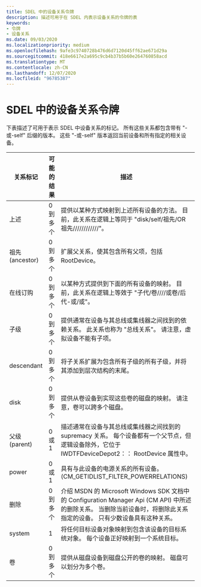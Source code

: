 ```yaml
---
title: SDEL 中的设备关系令牌
description: 描述可用于在 SDEL 内表示设备关系的令牌的表
keywords:
- 令牌
- 设备关系
ms.date: 09/03/2020
ms.localizationpriority: medium
ms.openlocfilehash: 9afe3c9740728b476d6d7120d45ff62ae671d29a
ms.sourcegitcommit: 418e6617e2a695c9cb4b37b5b60e264760858acd
ms.translationtype: MT
ms.contentlocale: zh-CN
ms.lasthandoff: 12/07/2020
ms.locfileid: "96785387"
---
```

# <a name="device-relation-tokens-in-sdel"></a>SDEL 中的设备关系令牌

下表描述了可用于表示 SDEL 中设备关系的标记。 所有这些关系都包含带有 "-或-self" 后缀的版本。 这些 "-或-self" 版本返回当前设备和所有指定的相关设备。

|关系标记|可能的结果|描述|
|----|----|----|
|上述|0到多个|提供以某种方式映射到上述所有设备的方法。 目前，此关系在逻辑上等同于 "disk/self/祖先/OR 祖先////////////"。|
|祖先 (ancestor)|0到多个|扩展父关系，使其包含所有父项，包括 RootDevice。|
|在线订购|0到多个|以某种方式提供到下面的所有设备的映射。 目前，此关系在逻辑上等效于 "子代/卷////或卷/后代-或/或"。|
|子级|0到多个|提供通常在设备与其总线或集线器之间找到的依赖关系。 此关系也称为 "总线关系"。 请注意，虚拟设备不能有子项。|
|descendant|0到多个|将子关系扩展为包含所有子级的所有子级，并将其添加到层次结构的末尾。|
|disk|0到多个|提供从卷设备到实现这些卷的磁盘的映射。 请注意，卷可以跨多个磁盘。|
|父级 (parent)|0 或 1|描述通常在设备与其总线或集线器之间找到的 supremacy 关系。 每个设备都有一个父节点，但逻辑设备除外，它位于 IWDTFDeviceDepot2：： RootDevice 属性中。|
|power|0 或 1|具有与此设备的电源关系的所有设备。  (CM_GETIDLIST_FILTER_POWERRELATIONS) |
|删除|0到多个|介绍 MSDN 的 Microsoft Windows SDK 文档中的 Configuration Manager Api (CM API) 中所述的删除关系。 当删除当前设备时，将删除此关系指定的设备。 只有少数设备具有这种关系。|
|system|1|将任何目标设备对象映射到包含该设备的目标系统对象。 每个设备正好映射到一个系统目标。|
|卷|0到多个|提供从磁盘设备到磁盘公开的卷的映射。 磁盘可以划分为多个卷。|
